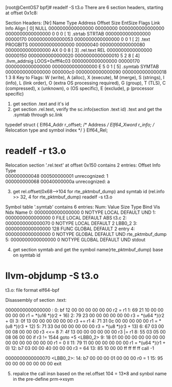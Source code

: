 [root@CentOS7 bpf]# readelf -S t3.o
There are 6 section headers, starting at offset 0x1c8:

Section Headers:
  [Nr] Name              Type             Address           Offset
       Size              EntSize          Flags  Link  Info  Align
  [ 0]                   NULL             0000000000000000  00000000
       0000000000000000  0000000000000000           0     0     0
  [ 1] .strtab           STRTAB           0000000000000000  00000170
       0000000000000053  0000000000000000           0     0     1
  [ 2] .text             PROGBITS         0000000000000000  00000040
       0000000000000080  0000000000000000  AX       0     0     8
  [ 3] .rel.text         REL              0000000000000000  00000150
       0000000000000020  0000000000000010           5     2     8
  [ 4] .llvm_addrsig     LOOS+0xfff4c03   0000000000000000  00000170
       0000000000000000  0000000000000000   E       5     0     1
  [ 5] .symtab           SYMTAB           0000000000000000  000000c0
       0000000000000090  0000000000000018           1     3     8
Key to Flags:
  W (write), A (alloc), X (execute), M (merge), S (strings), I (info),
  L (link order), O (extra OS processing required), G (group), T (TLS),
  C (compressed), x (unknown), o (OS specific), E (exclude),
  p (processor specific)


1. get section .text and it's id
2. get section .rel.text, verify the sc.info(section .text id) .text and get the .symtab through sc.link  

typedef struct
{
  Elf64_Addr    r_offset;               /* Address */
  Elf64_Xword   r_info;                 /* Relocation type and symbol index */
} Elf64_Rel;

# readelf -r t3.o

Relocation section '.rel.text' at offset 0x150 contains 2 entries:
  Offset          Info           Type          
000000000048  000500000001 unrecognized: 1    
000000000068  00040000000a unrecognized: a   

3. get rel.offset(0x68-->104 for rte_pktmbuf_dump) and symtab id (rel.info >> 32, 4 for rte_pktmbuf_dump)
 readelf -s t3.o

Symbol table '.symtab' contains 6 entries:
   Num:    Value          Size Type    Bind   Vis      Ndx Name
     0: 0000000000000000     0 NOTYPE  LOCAL  DEFAULT  UND 
     1: 0000000000000000     0 FILE    LOCAL  DEFAULT  ABS t3.c
     2: 0000000000000070     0 NOTYPE  LOCAL  DEFAULT    2 LBB0_2
     3: 0000000000000000   128 FUNC    GLOBAL DEFAULT    2 entry
     4: 0000000000000000     0 NOTYPE  GLOBAL DEFAULT  UND rte_pktmbuf_dump
     5: 0000000000000000     0 NOTYPE  GLOBAL DEFAULT  UND stdout

4. get section symtab and get the symbol name(rte_pktmbuf_dump) base on symtab id

# llvm-objdump -S t3.o

t3.o:	file format elf64-bpf

Disassembly of section .text:

0000000000000000 <entry>:
       0:	bf 12 00 00 00 00 00 00	r2 = r1
       1:	69 21 10 00 00 00 00 00	r1 = *(u16 *)(r2 + 16)
       2:	79 23 00 00 00 00 00 00	r3 = *(u64 *)(r2 + 0)
       3:	0f 13 00 00 00 00 00 00	r3 += r1
       4:	71 31 0c 00 00 00 00 00	r1 = *(u8 *)(r3 + 12)
       5:	71 33 0d 00 00 00 00 00	r3 = *(u8 *)(r3 + 13)
       6:	67 03 00 00 08 00 00 00	r3 <<= 8
       7:	4f 13 00 00 00 00 00 00	r3 |= r1
       8:	55 03 05 00 08 06 00 00	if r3 != 1544 goto +5 <LBB0_2>
       9:	18 01 00 00 00 00 00 00 00 00 00 00 00 00 00 00	r1 = 0 ll
      11:	79 11 00 00 00 00 00 00	r1 = *(u64 *)(r1 + 0)
      12:	b7 03 00 00 40 00 00 00	r3 = 64
      13:	85 10 00 00 ff ff ff ff	call -1

0000000000000070 <LBB0_2>:
      14:	b7 00 00 00 01 00 00 00	r0 = 1
      15:	95 00 00 00 00 00 00 00	exit

5. repalce the call insn based on the rel.offset 104 = 13*8 and synbol name in the pre-define prm->xsym
